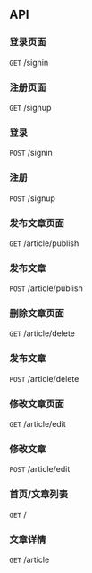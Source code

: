 

## API

### 登录页面
`GET` /signin

### 注册页面
`GET` /signup

### 登录
`POST` /signin

### 注册
`POST` /signup

### 发布文章页面
`GET` /article/publish

### 发布文章
`POST` /article/publish

### 删除文章页面
`GET` /article/delete

### 发布文章
`POST` /article/delete

### 修改文章页面
`GET` /article/edit

### 修改文章
`POST` /article/edit

### 首页/文章列表
`GET` /

### 文章详情
`GET` /article